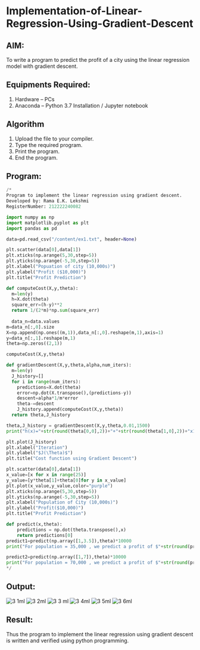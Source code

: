 # Implementation-of-Linear-Regression-Using-Gradient-Descent

## AIM:
To write a program to predict the profit of a city using the linear regression model with gradient descent.

## Equipments Required:
1. Hardware – PCs
2. Anaconda – Python 3.7 Installation / Jupyter notebook

## Algorithm
1. Upload the file to your compiler.
2. Type the required program.
3. Print the program.
4. End the program.

## Program:
```python
/*
Program to implement the linear regression using gradient descent.
Developed by: Rama E.K. Lekshmi
RegisterNumber: 212222240082 

import numpy as np
import matplotlib.pyplot as plt
import pandas as pd

data=pd.read_csv("/content/ex1.txt", header=None)

plt.scatter(data[0],data[1])
plt.xticks(np.arange(5,30,step=5))
plt.yticks(np.arange(-5,30,step=5))
plt.xlabel("Popuation of city (10,000s)")
plt.ylabel("Profit ($10,000)")
plt.title("Profit Prediction")

def computeCost(X,y,theta):
  m=len(y)
  h=X.dot(theta)
  square_err=(h-y)**2
  return 1/(2*m)*np.sum(square_err)
  
  data_n=data.values
m=data_n[:,0].size
X=np.append(np.ones((m,1)),data_n[:,0].reshape(m,1),axis=1)
y=data_n[:,1].reshape(m,1)
theta=np.zeros((2,1))

computeCost(X,y,theta)

def gradientDescent(X,y,theta,alpha,num_iters):
  m=len(y)
  J_history=[]
  for i in range(num_iters):
    predictions=X.dot(theta)
    error=np.dot(X.transpose(),(predictions-y))
    descent=alpha*1/m*error
    theta-=descent
    J_history.append(computeCost(X,y,theta))
  return theta,J_history

theta,J_history = gradientDescent(X,y,theta,0.01,1500)
print("h(x)="+str(round(theta[0,0],2))+"+"+str(round(theta[1,0],2))+"x1")

plt.plot(J_history)
plt.xlabel("Iteration")
plt.ylabel("$J(\Theta)$")
plt.title("Cost function using Gradient Descent")

plt.scatter(data[0],data[1])
x_value=[x for x in range(25)]
y_value=[y*theta[1]+theta[0]for y in x_value]
plt.plot(x_value,y_value,color="purple")
plt.xticks(np.arange(5,30,step=5))
plt.yticks(np.arange(-5,30,step=5))
plt.xlabel("Population of City (10,000s)")
plt.ylabel("Profit($10,000)")
plt.title("Profit Prediction")

def predict(x,theta):
    predictions = np.dot(theta.transpose(),x)
    return predictions[0]
predict1=predict(np.array([1,3.5]),theta)*10000
print("For population = 35,000 , we predict a profit of $"+str(round(predict1,0)))

predict2=predict(np.array([1,7]),theta)*10000
print("For population = 70,000 , we predict a profit of $"+str(round(predict2,0)))
*/
```

## Output:
![3 1ml](https://user-images.githubusercontent.com/118541549/229344446-20916a74-1d0a-4be2-807c-6c58fb0f9076.png)
![3 2ml](https://user-images.githubusercontent.com/118541549/229344455-49c19898-f99a-4e35-bea5-7da75268f7f5.png)
![3 3 ml](https://user-images.githubusercontent.com/118541549/229344483-5c0674a6-3a0e-482f-85d6-569efd2fdbfc.png)
![3 4ml](https://user-images.githubusercontent.com/118541549/229344487-916c492c-1e5f-455a-a33e-5e4cf327b2e6.png)
![3 5ml](https://user-images.githubusercontent.com/118541549/229344491-01fbf27e-4b73-4ad1-9c2e-227c32982f3e.png)
![3 6ml](https://user-images.githubusercontent.com/118541549/229344499-4f92686d-7493-4ea7-a58f-051927e84916.png)



## Result:
Thus the program to implement the linear regression using gradient descent is written and verified using python programming.
